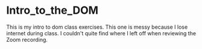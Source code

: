 # Intro_to_the_DOM
This is my intro to dom class exercises. This one is messy because I lose internet during class. I couldn't quite find where I left off when reviewing the Zoom recording.